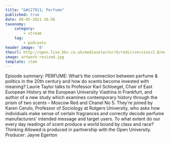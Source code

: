 ```yaml
---
title: "&#127911; Perfume"
published: true
date: 08-05-2021 16:56
taxonomy:
    category:
        - stream
    tag:
        - podcasts
header_image: '0'
theurl: http://open.live.bbc.co.uk/mediaselector/6/redir/version/2.0/mediaset/audio-nondrm-download/proto/http/vpid/p09gqccr.mp3
image: artwork-resized.jpg
template: item
--- 
```

Episode summary: PERFUME: What’s the connection between perfume & politics in the 20th century and how do scents become invested with meaning? Laurie Taylor talks to Professor Karl Schloegel, Chair of East European History at the European University Viadrina in Frankfurt, and author of a new study which examines contemporary history through the prism of two scents – Moscow Red and Chanel No 5. They’re joined by Karen Cerulo, Professor of Sociology at Rutgers University, who asks how individuals make sense of certain fragrances and correctly decode perfume manufacturers’ intended message and target users. To what extent do our every day readings of scent produce a world bound by class and race? Thinking Allowed is produced in partnership with the Open University. Producer: Jayne Egerton
